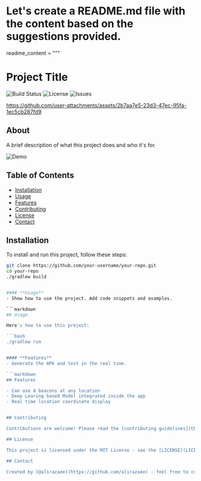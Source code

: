 # Let's create a README.md file with the content based on the suggestions provided.

readme_content = """
# Project Title

![Build Status](https://img.shields.io/github/workflow/status/your-username/your-repo/CI)
![License](https://img.shields.io/github/license/your-username/your-repo)
![Issues](https://img.shields.io/github/issues/your-username/your-repo)

https://github.com/user-attachments/assets/2b7aa7e5-23d3-47ec-95fa-1ec5cb287fd9

## About

A brief description of what this project does and who it's for.

![Demo](https://github.com/user-attachments/assets/2b7aa7e5-23d3-47ec-95fa-1ec5cb287fd9)

## Table of Contents

- [Installation](#installation)
- [Usage](#usage)
- [Features](#features)
- [Contributing](#contributing)
- [License](#license)
- [Contact](#contact)

## Installation

To install and run this project, follow these steps:

```bash
git clone https://github.com/your-username/your-repo.git
cd your-repo
./gradlew build


#### **Usage**
- Show how to use the project. Add code snippets and examples.

```markdown
## Usage

Here's how to use this project:

```bash
./gradlew run


#### **Features**
- Generate the APK and test in the real time.

```markdown
## Features

- Can use 4 beacons at any location
- Deep Learing based Model integrated inside the app
- Real time location coordinate display


## Contributing

Contributions are welcome! Please read the [contributing guidelines](CONTRIBUTING.md) first.

## License

This project is licensed under the MIT License - see the [LICENSE](LICENSE) file for details.

## Contact

Created by [@alirazaee](https://github.com/alirazaee) - feel free to contact me!



